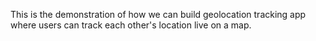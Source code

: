 This is the demonstration of how we can build geolocation tracking app where users can track each other's location live on a map. 
